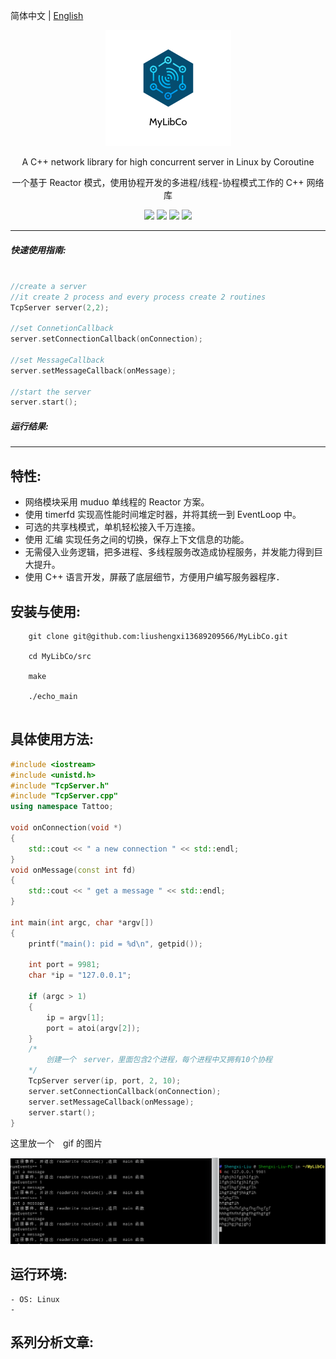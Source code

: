 
简体中文 | [English](./README.zh-English.md) 


<div align="center">

![](https://github.com/liushengxi13689209566/MyLibCo/blob/master/image/LOGO.png)


A C++ network library for high concurrent server in Linux  by Coroutine

一个基于 Reactor 模式，使用协程开发的多进程/线程-协程模式工作的 C++ 网络库

![](https://img.shields.io/badge/release-v1.0-blue.svg)
![](https://img.shields.io/badge/build-passing-green.svg)
![](https://img.shields.io/badge/dependencies-up%20to%20date-green.svg)
![](https://img.shields.io/badge/license-MIT-blue.svg)

</div>

-----

##### 快速使用指南:

```cpp

//create a server 
//it create 2 process and every process create 2 routines
TcpServer server(2,2);

//set ConnetionCallback
server.setConnectionCallback(onConnection);

//set MessageCallback
server.setMessageCallback(onMessage);

//start the server
server.start();

```
##### 运行结果:


-----

## 特性:

- 网络模块采用 muduo 单线程的 Reactor 方案。
- 使用 timerfd 实现高性能时间堆定时器，并将其统一到 EventLoop 中。
- 可选的共享栈模式，单机轻松接入千万连接。
- 使用 汇编 实现任务之间的切换，保存上下文信息的功能。
- 无需侵入业务逻辑，把多进程、多线程服务改造成协程服务，并发能力得到巨大提升。
- 使用 C++ 语言开发，屏蔽了底层细节，方便用户编写服务器程序．

## 安装与使用:

```
    git clone git@github.com:liushengxi13689209566/MyLibCo.git 

    cd MyLibCo/src

    make 

    ./echo_main 
    
```

## 具体使用方法:

```cpp
#include <iostream>
#include <unistd.h>
#include "TcpServer.h"
#include "TcpServer.cpp"
using namespace Tattoo;

void onConnection(void *)
{
	std::cout << " a new connection " << std::endl;
}
void onMessage(const int fd)
{
	std::cout << " get a message " << std::endl;
}

int main(int argc, char *argv[])
{
	printf("main(): pid = %d\n", getpid());
	
    int port = 9981;
	char *ip = "127.0.0.1";
	
	if (argc > 1)
	{
		ip = argv[1];
		port = atoi(argv[2]);
	}
	/*
        创建一个　server，里面包含2个进程，每个进程中又拥有10个协程
    */
	TcpServer server(ip, port, 2, 10);
	server.setConnectionCallback(onConnection);
	server.setMessageCallback(onMessage);
	server.start();
}

```
这里放一个　gif 的图片

![运行结果](https://github.com/liushengxi13689209566/MyLibCo/blob/master/image/frist.png)



## 运行环境:
    - OS: Linux
    - 

## 系列分析文章: